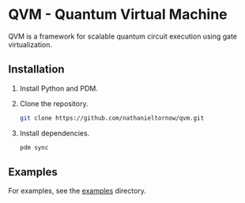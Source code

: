 # QVM - Quantum Virtual Machine

QVM is a framework for scalable quantum circuit execution using gate virtualization.

## Installation

1. Install Python and PDM.

2. Clone the repository.
    ```bash
    git clone https://github.com/nathanieltornow/qvm.git
    ```
3. Install dependencies.
    ```bash
    pdm sync
    ```

## Examples

For examples, see the [examples](examples) directory.
